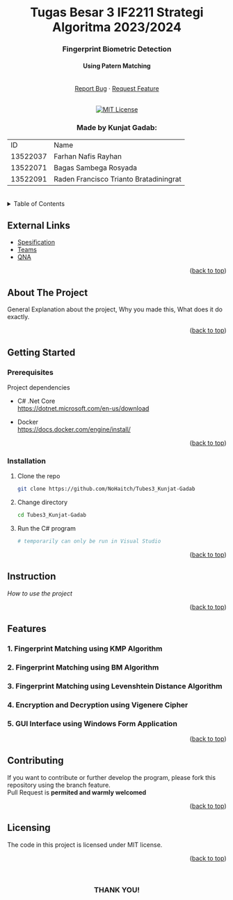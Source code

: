 <!-- Back to Top Link-->
<a name="readme-top"></a>


<br />
<div align="center">
  <h1 align="center">Tugas Besar 3 IF2211 Strategi Algoritma 2023/2024</h1>

  <p align="center">
    <h3>Fingerprint Biometric Detection</h3>
    <h4>Using Patern Matching</h4>
    <br/>
    <!-- IMAGE OR LOGO -->
    <!-- <img src="" alt="Project Logo // Team Picture // etc">
    <br/>
    <br/> -->
    <a href="https://github.com/NoHaitch/Tubes3_Kunjat-Gadab/issues">Report Bug</a>
    ·
    <a href="https://github.com/NoHaitch/Tubes3_Kunjat-Gadab/issues">Request Feature</a>
<br>
<br>

[![MIT License][license-shield]][license-url]

  </p>
</div>

<!-- CONTRIBUTOR -->
<div align="center" id="contributor">
  <strong>
    <h3>Made by Kunjat Gadab:</h3>
    <table align="center">
      <tr>
        <td>ID</td>
        <td>Name</td>
      </tr>
      <tr>
        <td>13522037</td>
        <td>Farhan Nafis Rayhan</td>
      </tr>
      <tr>
        <td>13522071</td>
        <td>Bagas Sambega Rosyada</td>
      </tr>
      <tr>
        <td>13522091</td>
        <td>Raden Francisco Trianto Bratadiningrat</td>
      </tr>
    </table>
  </strong>
  <br>
</div>


<!-- TABLE OF CONTENTS -->
<details>
  <summary>Table of Contents</summary>
  <ol>
    <li>
      <a href="#about-the-project">About The Project</a>
    </li>
    <li>
      <a href="#getting-started">Getting Started</a>
      <ul>
        <li><a href="#prerequisites">Prerequisites</a></li>
        <li><a href="#installation">Installation</a></li>
        <li><a href="#instruction">Instruction</a></li>
        <li><a href="#features">Features</a></li>
      </ul>
    </li>
    <li><a href="#contributing">Contributing</a></li>
    <li><a href="#license">License</a></li>
  </ol>
</details>

## External Links

- [Spesification](https://bit.ly/spektubes3stima24)
- [Teams](http://bit.ly/kelompoktubes3stima24)
- [QNA](https://bit.ly/qnastima24)

<p align="right">(<a href="#readme-top">back to top</a>)</p>

<!-- ABOUT THE PROJECT -->
## About The Project

General Explanation about the project, Why you made this, What does it do exactly.  

<!-- OPTIONAL LINK OR REFERENCE -->
<!-- <p align="center">
You can explore more on this link ... 
<br>
<a href="https://example.com"> <Strong>THIS LINK</Strong>
</a>
</p> -->

<p align="right">(<a href="#readme-top">back to top</a>)</p>


<!-- GETTING STARTED -->
## Getting Started

### Prerequisites

Project dependencies  

- C# .Net Core  
  https://dotnet.microsoft.com/en-us/download

- Docker  
  https://docs.docker.com/engine/install/
  
<p align="right">(<a href="#readme-top">back to top</a>)</p>

### Installation


1. Clone the repo
   ```sh
   git clone https://github.com/NoHaitch/Tubes3_Kunjat-Gadab
   ```
2. Change directory
    ```sh
    cd Tubes3_Kunjat-Gadab
    ```
3. Run the C# program
    ```sh
    # temporarily can only be run in Visual Studio
    ```

<p align="right">(<a href="#readme-top">back to top</a>)</p>

<!-- INSTURCTION -->
## Instruction

_How to use the project_


<p align="right">(<a href="#readme-top">back to top</a>)</p>

<!-- FEATURES -->
## Features

### 1. Fingerprint Matching using KMP Algorithm

### 2. Fingerprint Matching using BM Algorithm

### 3. Fingerprint Matching using Levenshtein Distance Algorithm

### 4. Encryption and Decryption using Vigenere Cipher

### 5. GUI Interface using Windows Form Application

<p align="right">(<a href="#readme-top">back to top</a>)</p>


<!-- CONTRIBUTING -->
## Contributing

If you want to contribute or further develop the program, please fork this repository using the branch feature.  
Pull Request is **permited and warmly welcomed**
<!-- In bahasa Indonesia: Jika Anda ingin berkontribusi atau melanjutkan perkembangan program, silahkan fork repository ini dan gunakan branch fitur.  

Permintaan Pull __sangat diperbolehkan dan diterima dengan hangat__. -->

<p align="right">(<a href="#readme-top">back to top</a>)</p>



<!-- LICENSE -->
## Licensing

The code in this project is licensed under MIT license.  
<!-- Add other targeted langguage: Code dalam projek ini berada di bawah lisensi MIT. -->


<p align="right">(<a href="#readme-top">back to top</a>)</p>

<br>
<h3 align="center"> THANK YOU! </h3>

<!-- MARKDOWN LINKS & IMAGES -->
<!-- https://www.markdownguide.org/basic-syntax/#reference-style-links -->
[issues-url]: https://github.com/NoHaitch/Tubes3_Kunjat-Gadab/issues
[license-shield]: https://img.shields.io/badge/License-MIT-yellow
[license-url]: https://github.com/NoHaitch/Tubes3_Kunjat-Gadab/blob/main/LICENSE
